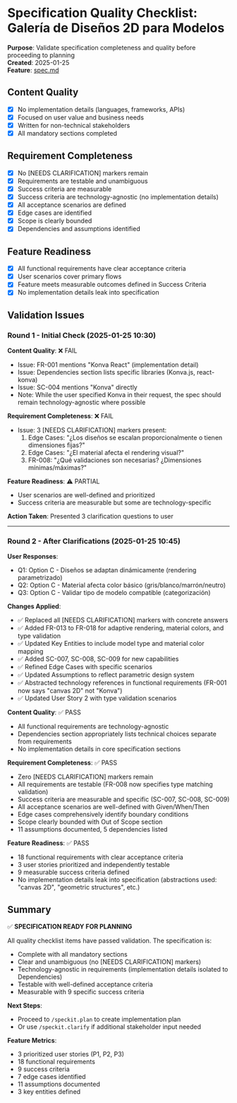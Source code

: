 # Specification Quality Checklist: Galería de Diseños 2D para Modelos

**Purpose**: Validate specification completeness and quality before proceeding to planning  
**Created**: 2025-01-25  
**Feature**: [spec.md](../spec.md)

## Content Quality

- [x] No implementation details (languages, frameworks, APIs)
- [x] Focused on user value and business needs
- [x] Written for non-technical stakeholders
- [x] All mandatory sections completed

## Requirement Completeness

- [x] No [NEEDS CLARIFICATION] markers remain
- [x] Requirements are testable and unambiguous
- [x] Success criteria are measurable
- [x] Success criteria are technology-agnostic (no implementation details)
- [x] All acceptance scenarios are defined
- [x] Edge cases are identified
- [x] Scope is clearly bounded
- [x] Dependencies and assumptions identified

## Feature Readiness

- [x] All functional requirements have clear acceptance criteria
- [x] User scenarios cover primary flows
- [x] Feature meets measurable outcomes defined in Success Criteria
- [x] No implementation details leak into specification

## Validation Issues

### Round 1 - Initial Check (2025-01-25 10:30)

**Content Quality**: ❌ FAIL
- Issue: FR-001 mentions "Konva React" (implementation detail)
- Issue: Dependencies section lists specific libraries (Konva.js, react-konva)
- Issue: SC-004 mentions "Konva" directly
- Note: While the user specified Konva in their request, the spec should remain technology-agnostic where possible

**Requirement Completeness**: ❌ FAIL
- Issue: 3 [NEEDS CLARIFICATION] markers present:
  1. Edge Cases: "¿Los diseños se escalan proporcionalmente o tienen dimensiones fijas?"
  2. Edge Cases: "¿El material afecta el rendering visual?"
  3. FR-008: "¿Qué validaciones son necesarias? ¿Dimensiones mínimas/máximas?"

**Feature Readiness**: ⚠️ PARTIAL
- User scenarios are well-defined and prioritized
- Success criteria are measurable but some are technology-specific

**Action Taken**: Presented 3 clarification questions to user

---

### Round 2 - After Clarifications (2025-01-25 10:45)

**User Responses**:
- Q1: Option C - Diseños se adaptan dinámicamente (rendering parametrizado)
- Q2: Option C - Material afecta color básico (gris/blanco/marrón/neutro)
- Q3: Option C - Validar tipo de modelo compatible (categorización)

**Changes Applied**:
- ✅ Replaced all [NEEDS CLARIFICATION] markers with concrete answers
- ✅ Added FR-013 to FR-018 for adaptive rendering, material colors, and type validation
- ✅ Updated Key Entities to include model type and material color mapping
- ✅ Added SC-007, SC-008, SC-009 for new capabilities
- ✅ Refined Edge Cases with specific scenarios
- ✅ Updated Assumptions to reflect parametric design system
- ✅ Abstracted technology references in functional requirements (FR-001 now says "canvas 2D" not "Konva")
- ✅ Updated User Story 2 with type validation scenarios

**Content Quality**: ✅ PASS
- All functional requirements are technology-agnostic
- Dependencies section appropriately lists technical choices separate from requirements
- No implementation details in core specification sections

**Requirement Completeness**: ✅ PASS
- Zero [NEEDS CLARIFICATION] markers remain
- All requirements are testable (FR-008 now specifies type matching validation)
- Success criteria are measurable and specific (SC-007, SC-008, SC-009)
- All acceptance scenarios are well-defined with Given/When/Then
- Edge cases comprehensively identify boundary conditions
- Scope clearly bounded with Out of Scope section
- 11 assumptions documented, 5 dependencies listed

**Feature Readiness**: ✅ PASS
- 18 functional requirements with clear acceptance criteria
- 3 user stories prioritized and independently testable
- 9 measurable success criteria defined
- No implementation details leak into specification (abstractions used: "canvas 2D", "geometric structures", etc.)

## Summary

✅ **SPECIFICATION READY FOR PLANNING**

All quality checklist items have passed validation. The specification is:
- Complete with all mandatory sections
- Clear and unambiguous (no [NEEDS CLARIFICATION] markers)
- Technology-agnostic in requirements (implementation details isolated to Dependencies)
- Testable with well-defined acceptance criteria
- Measurable with 9 specific success criteria

**Next Steps**:
- Proceed to `/speckit.plan` to create implementation plan
- Or use `/speckit.clarify` if additional stakeholder input needed

**Feature Metrics**:
- 3 prioritized user stories (P1, P2, P3)
- 18 functional requirements
- 9 success criteria
- 7 edge cases identified
- 11 assumptions documented
- 3 key entities defined
